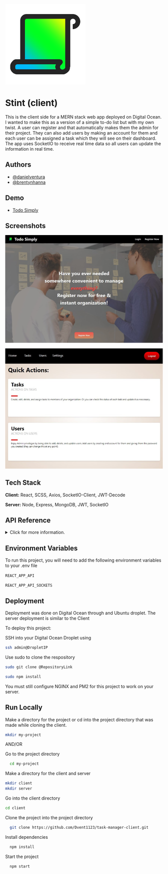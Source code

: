 
![Logo](https://github.com/Dvent1123/task-manager-client/blob/main/public/logo512.png?raw=true)

# Stint (client)

This is the client side for a MERN stack web app deployed on 
Digital Ocean. I wanted to make this as a version of a simple to-do
list but with my own twist. A user can register and that automatically 
makes them the admin for their project. They can also add users by making
an account for them and each user can be assigned a task which they will see
on their dashboard. The app uses SocketIO to receive real time data so all users
can update the information in real time. 

## Authors

- [@danielventura](https://github.com/Dvent1123)
- [@brentynhanna](https://github.com/Brehtyn)
  
## Demo

   - [Todo Simply](todo-simply.com)

## Screenshots

![Website Screenshot](https://github.com/Dvent1123/task-manager-client/blob/main/public/screenshot_landing.jpg?raw=true)

![Website Screenshot](http://github.com/Dvent1123/task-manager-client/blob/main/public/screenshot_mainmenu.jpg?raw=true)

## Tech Stack

**Client:** React, SCSS, Axios, SocketIO-Client, JWT-Decode

**Server:** Node, Express, MongoDB, JWT, SocketIO

  
## API Reference

<details>
  <summary>Click for more information.</summary>
  
#### Get all users information

```http
  GET /api/users/user
```

| Parameter | Type     | Description                |
| :-------- | :------- | :------------------------- |
| `token` | `object` | **Required**. JWT token |

#### Get individual user information

```http
  GET /api/users
```

| Parameter | Type     | Description                |
| :-------- | :------- | :------------------------- |
| `token` | `object` | **Required**. JWT token |

#### Get all tasks

```http
  GET /api/tasks
```

| Parameter | Type     | Description                |
| :-------- | :------- | :------------------------- |
| `token` | `object` | **Required**. JWT token |

#### Register User

```http
  POST /api/login/signup
```

| Parameter | Type     | Description                |
| :-------- | :------- | :------------------------- |
| `user` | `object` | **Required**. Object with user information |

#### Login User

```http
  POST /api/login/signin
```

| Parameter | Type     | Description                |
| :-------- | :------- | :------------------------- |
| `user` | `object` | **Required**. Object with user information |

#### Subscribe to Sockets

```socket
  socket.emit('subscribe', room, username)
```

| Parameter | Type     | Description                |
| :-------- | :------- | :------------------------- |
| `room` | `string` | **Required**. Room to subscribe to |
| `username` | `string` | **Required**. Username of user |

#### Unsubscribe to Sockets

```socket
  socket.emit('unsubscribe', room, username)
```

| Parameter | Type     | Description                |
| :-------- | :------- | :------------------------- |
| `room` | `string` | **Required**. Room to subscribe to |
| `username` | `string` | **Required**. Username of user |

#### Update User Settings

```socket
  socket.emit('updateUserSettings', user)
```

| Parameter | Type     | Description                |
| :-------- | :------- | :------------------------- |
| `user` | `object` | **Required**. User object with updated information |

#### Add User

```socket
  socket.emit('addUser', user)
```

| Parameter | Type     | Description                |
| :-------- | :------- | :------------------------- |
| `user` | `object` | **Required**. User object with updated information |

#### Delete User

```socket
  socket.emit('deleteUser', data)
```

| Parameter | Type     | Description                |
| :-------- | :------- | :------------------------- |
| `data` | `object` | **Required**. Data object with user ID and username |

#### Update User

```socket
  socket.emit('updateUser', user)
```

| Parameter | Type     | Description                |
| :-------- | :------- | :------------------------- |
| `user` | `object` | **Required**. User object with updated information |

#### Create Task

```socket
  socket.emit('addTask', task)
```

| Parameter | Type     | Description                |
| :-------- | :------- | :------------------------- |
| `task` | `object` | **Required**. Object with task information|

#### Update Task

```socket
  socket.emit('updateTask', task)
```

| Parameter | Type     | Description                |
| :-------- | :------- | :------------------------- |
| `task` | `object` | **Required**. Object with updated task information|


#### userToken()
Gets the token item from sessionStorage and returns setToken
from a React useState as saveToken and the token itself as token

#### getSocket()
Gets the token item from sessionStorage and returns a socket
with a connection to the server or an open connection.

#### handleLogout()
Removes the items in sessionStorage and redirects to '/'

#### registerNewUser(user)
Invokes the registerUser API call.

#### loginNewUser(user)
Invokes the loginUser API call

#### encodeStatus(status)
Takes in the status of a task as a number and returns
a string describing the status.


</details>

## Environment Variables

To run this project, you will need to add the following environment variables to your .env file

`REACT_APP_API`

`REACT_APP_API_SOCKETS`


  
## Deployment
Deployment was done on Digital Ocean through
and Ubuntu droplet. The server deployment is similar
to the Client

To deploy this project:

SSH into your Digital Ocean Droplet using
```bash
ssh admin@DropletIP
```
Use sudo to clone the respository
```bash
sudo git clone @RepositoryLink
```
```bash
sudo npm install
```

You must still configure NGINX and PM2 for this project to
work on your server.
  
## Run Locally

Make a directory for the project or cd into the project
directory that was made while cloning the client.

```bash
mkdir my-project
```

AND/OR

Go to the project directory

```bash
  cd my-project
```

Make a directory for the client and server

```bash
mkdir client
mkdir server
```

Go into the client directory

```bash
cd client
```

Clone the project into the project directory

```bash
  git clone https://github.com/Dvent1123/task-manager-client.git
```

Install dependencies

```bash
  npm install
```

Start the project

```bash
  npm start
```

  
